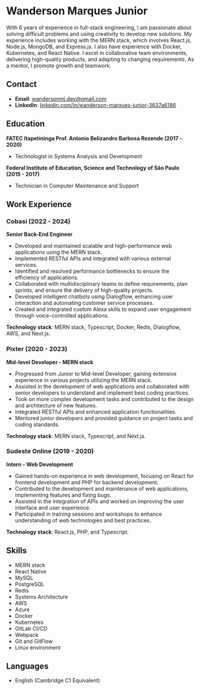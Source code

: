 # Wanderson Marques Junior

With 6 years of experience in full-stack engineering, I am passionate about solving difficult problems and using creativity to develop new solutions. My experience includes working with the MERN stack, which involves React.js, Node.js, MongoDB, and Express.js. I also have experience with Docker, Kubernetes, and React Native. I excel in collaborative team environments, delivering high-quality products, and adapting to changing requirements. As a mentor, I promote growth and teamwork.

## Contact

- **Email**: wandersonmj.dev@gmail.com
- **LinkedIn**: [linkedin.com/in/wanderson-marques-junior-3637a6186](https://www.linkedin.com/in/wanderson-marques-junior-3637a6186)

## Education

**FATEC Itapetininga Prof. Antonio Belizandro Barbosa Rezende (2017 - 2020)**
- Technologist in Systems Analysis and Development

**Federal Institute of Education, Science and Technology of São Paulo (2015 - 2017)**
- Technician in Computer Maintenance and Support

## Work Experience

### Cobasi (2022 - 2024)
**Senior Back-End Engineer**

- Developed and maintained scalable and high-performance web applications using the MERN stack.
- Implemented RESTful APIs and integrated with various external services.
- Identified and resolved performance bottlenecks to ensure the efficiency of applications.
- Collaborated with multidisciplinary teams to define requirements, plan sprints, and ensure the delivery of high-quality projects.
- Developed intelligent chatbots using Dialogflow, enhancing user interaction and automating customer service processes.
- Created and integrated custom Alexa skills to expand user engagement through voice-controlled applications.

**Technology stack**: MERN stack, Typescript, Docker, Redis, Dialogflow, AWS, and Next.js.

### Pixter (2020 - 2023)
**Mid-level Developer - MERN stack**

- Progressed from Junior to Mid-level Developer, gaining extensive experience in various projects utilizing the MERN stack.
- Assisted in the development of web applications and collaborated with senior developers to understand and implement best coding practices.
- Took on more complex development tasks and contributed to the design and architecture of new features.
- Integrated RESTful APIs and enhanced application functionalities.
- Mentored junior developers and provided guidance on project tasks and coding standards.

**Technology stack**: MERN stack, Typescript, and Next.js.

### Sudeste Online (2019 - 2020)
**Intern - Web Development**

- Gained hands-on experience in web development, focusing on React for frontend development and PHP for backend development.
- Contributed to the development and maintenance of web applications, implementing features and fixing bugs.
- Assisted in the integration of APIs and worked on improving the user interface and user experience.
- Participated in training sessions and workshops to enhance understanding of web technologies and best practices.

**Technology stack**: React.js, PHP, and Typescript.

## Skills

- MERN stack
- React Native
- MySQL
- PostgreSQL
- Redis
- Systems Architecture
- AWS
- Azure
- Docker
- Kubernetes
- GitLab CI/CD
- Webpack
- Git and GitFlow
- Linux environment

## Languages

- English (Cambridge C1 Equivalent)
